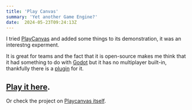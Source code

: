 ```yaml
---
title: 'Play Canvas'
summary: 'Yet another Game Engine?'
date:  2024-05-23T09:24:13Z
---
```


I tried [PlayCanvas](https://playcanvas.com/) and added some things to its demonstration, it was an interestng experment.

It is great for teams and the fact that it is open-source makes me think that it had something to do with [Godot](https://godotengine.org/) but it has no multiplayer built-in, thankfully there is a [plugin](https://www.youtube.com/watch?v=69KpL5Jddis) for it. 
 
## [Play it here](play.html).

Or check the project on [Playcanvas itself](https://playcanvas.com/user/hyperagon).
